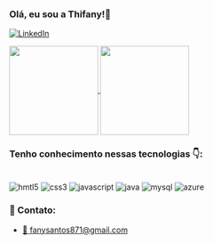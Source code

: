 ### Olá, eu sou a Thifany!👋

[![LinkedIn](https://img.shields.io/badge/LinkedIn-0077B5?style=for-the-badge&logo=linkedin&logoColor=white)](https://www.linkedin.com/in/thifanyduarte/)


<a href="https://github.com/anuraghazra/github-readme-stats">
  <img height=160 align="center" src="https://github-readme-stats.vercel.app/api?username=Th-fa&show_icons=true&theme=tokyonight" />
</a>
<a href="https://github.com/Th-fa/convoychat">
  <img height=160 align="center" src="https://github-readme-stats.vercel.app/api/top-langs/?username=Th-fa&layout=compact&langs_count=16&theme=tokyonight&card_width=250" />
</a>

### Tenho conhecimento nessas tecnologias 👇:

<div style="display: inline-block;"> <br>
<img align=center alt="hmtl5" src="https://img.shields.io/badge/HTML5-E34F26?style=for-the-badge&logo=html5&logoColor=white"> 
<img align=center alt="css3" src="https://img.shields.io/badge/CSS3-1572B6?style=for-the-badge&logo=css3&logoColor=white"> 
<img align=center alt="javascript" src="https://img.shields.io/badge/JavaScript-F7DF1E?style=for-the-badge&logo=javascript&logoColor=black"> 
<img align=center alt="java" src="https://img.shields.io/badge/Java-ED8B00?style=for-the-badge&logo=openjdk&logoColor=white"> 
<img align=center alt="mysql" src="https://img.shields.io/badge/MySQL-00000F?style=for-the-badge&logo=mysql&logoColor=white">
<img align=center alt="azure" src="https://img.shields.io/badge/microsoft%20azure-0089D6?style=for-the-badge&logo=microsoft-azure&logoColor=white"> 
</div> <br>

### 📱 Contato:

- [📧 fanysantos871@gmail.com](fanysantos871@gmail.com)
